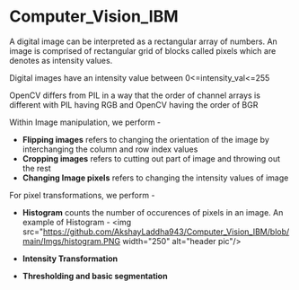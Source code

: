 # Computer_Vision_IBM

A digital image can be interpreted as a rectangular array of numbers. An image is comprised of rectangular grid of blocks called pixels which are denotes as intensity values.

Digital images have an intensity value between 0<=intensity_val<=255

OpenCV differs from PIL in a way that the order of channel arrays is different with PIL having RGB and OpenCV having the order of BGR

Within Image manipulation, we perform -

 * **Flipping images** refers to changing the orientation of the image by interchanging the column and row index values
 * **Cropping images** refers to cutting out part of image and throwing out the rest
 * **Changing Image pixels** refers to changing the intensity values of image

For pixel transformations, we perform -
 * **Histogram** counts the number of occurences of pixels in an image. An example of Histogram - 
 <img src="https://github.com/AkshayLaddha943/Computer_Vision_IBM/blob/main/Imgs/histogram.PNG width="250" alt="header pic"/>
 
 
 * **Intensity Transformation** 
 * **Thresholding and basic segmentation**

